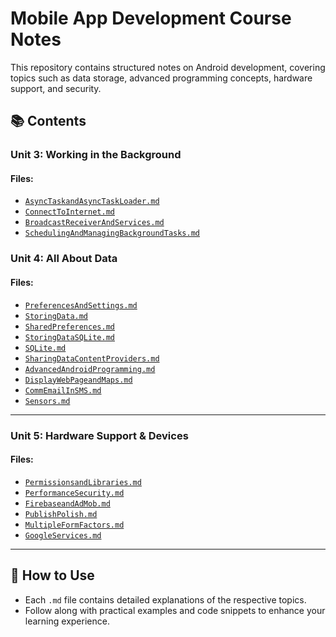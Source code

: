 # Mobile App Development Course Notes

This repository contains structured notes on Android development, covering topics such as data storage, advanced programming concepts, hardware support, and security.

## 📚 Contents

### Unit 3: Working in the Background

#### Files:
- [`AsyncTaskandAsyncTaskLoader.md`](Unit-3/AsyncTaskandLoader.md)
- [`ConnectToInternet.md`](Unit-3/ConnectToInternet.md)
- [`BroadcastReceiverAndServices.md`](Unit-3/BroadCastReceiversandServices.md)
- [`SchedulingAndManagingBackgroundTasks.md`](Unit-3/SchedulingAndManagingBGTasks.md)

### Unit 4: All About Data 

#### Files:
- [`PreferencesAndSettings.md`](Unit-4/PreferencesAndSettings.md)
- [`StoringData.md`](Unit-4/StoreData.md)
- [`SharedPreferences.md`](Unit-4/SharedPreferences.md)
- [`StoringDataSQLite.md`](Unit-4/StoringDataSQLite.md)
- [`SQLite.md`](Unit-4/SQLite.md)
- [`SharingDataContentProviders.md`](Unit-4/SharingDataContentProviders.md)
- [`AdvancedAndroidProgramming.md`](Unit-4/AdvancedAndroidProgramming.md)
- [`DisplayWebPageandMaps.md`](Unit-4/DisplayWebPageandMaps.md)
- [`CommEmailInSMS.md`](Unit-4/CommEmailInSMS.md)
- [`Sensors.md`](Unit-4/Sensors.md)


---

### Unit 5: Hardware Support & Devices

#### Files:
- [`PermissionsandLibraries.md`](Unit-5/PermissionsandLibraries.md)
- [`PerformanceSecurity.md`](Unit-5/PerformanceSecurity.md)
- [`FirebaseandAdMob.md`](Unit-5/FirebaseandAdMob.md)
- [`PublishPolish.md`](Unit-5/PublishPolish.md)
- [`MultipleFormFactors.md`](Unit-5/MultipleFormFactors.md)
- [`GoogleServices.md`](Unit-5/GoogleServices.md)

---

## 📌 How to Use
- Each `.md` file contains detailed explanations of the respective topics.
- Follow along with practical examples and code snippets to enhance your learning experience.


